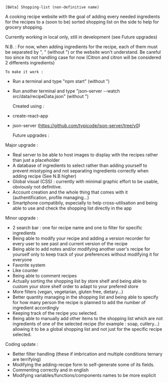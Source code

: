     [Béta] Shopping-list (non-definitive name)

A cooking recipe website with the goal of adding every needed ingredients for the recipes to a (soon to be) sorted shopping list on the side to help for grocery shopping.

Currently working in local only, still in development (see Future upgrades)

N.B. : For now, when adding ingredients for the recipe, each of them must be separated by ", " (without ") or the website won't understand. Be careful too since its not handling case for now (Citron and citron will be considered 2 differents ingredients)

    To make it work :

- Run a terminal and type "npm start" (without ")
- Run another terminal and type "json-server --watch src/data/recipeData.json" (without ")

  Created using :

- create-react-app
- json-server (https://github.com/typicode/json-server/tree/v0)

  Future upgrades :

Major upgrade :

- Real server to be able to host images to display with the recipes rather than just a placeholder
- A database of ingredients to select rather than adding yourself to prevent misstyping and not separating ingredients correctly when adding recipe (See N.B higher)
- Global visual (CSS) : currently with minimal graphic effort to be usable, obviously not definitive.
- Account creation and the whole thing that comes with it (authentification, profile managing...)
- Smartphone compatibily, especially to help cross-utilisation and being able to use and check the shopping list directly in the app

Minor upgrade :

- 2 search bar : one for recipe name and one to filter for specific ingredients
- Being able to modify your recipe and adding a version recorder for every user to see past and current version of the recipe
- Being able to add notes and/or modifying another user's recipe for yourself only to keep track of your preferences without modifying it for everyone
- Favorite system
- Like counter
- Being able to comment recipes
- Actually sorting the shopping list by store shelf and being able to custom your store shelf order to adapt to your prefered store
- More filters (vegan, vegetarian, gluten free, dietary...)
- Better quantity managing in the shopping list and being able to specify for how many person the recipe is planned to add the number of ingredient accordingly
- Keeping track of the recipe you selected.
- Being able to manually add other items to the shopping list which are not ingredients of one of the selected recipe (for example : soap, cutlery...) allowing it to be a global shopping list and not just for the specific recipe selected.

Coding update :

- Better filter handling (these if imbrication and multiple conditions ternary are terrifying)
- Modifying the adding-recipe form to self-generate some of its fields.
- Commenting correctly and in english
- Modifying variables/functions/components names to be more explicit
